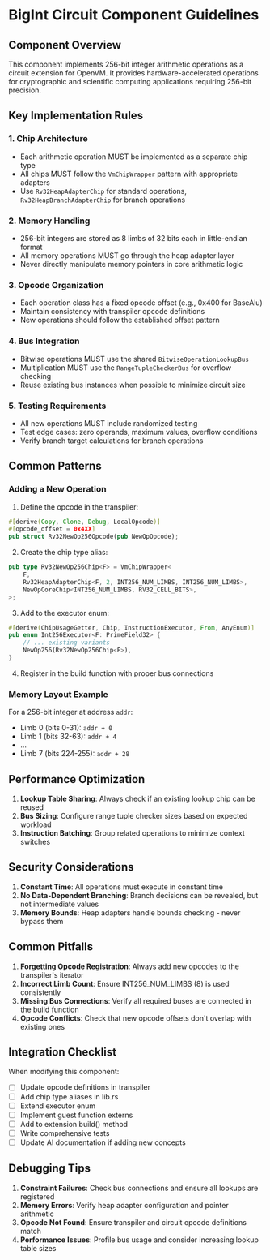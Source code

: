 # BigInt Circuit Component Guidelines

## Component Overview

This component implements 256-bit integer arithmetic operations as a circuit extension for OpenVM. It provides hardware-accelerated operations for cryptographic and scientific computing applications requiring 256-bit precision.

## Key Implementation Rules

### 1. Chip Architecture
- Each arithmetic operation MUST be implemented as a separate chip type
- All chips MUST follow the `VmChipWrapper` pattern with appropriate adapters
- Use `Rv32HeapAdapterChip` for standard operations, `Rv32HeapBranchAdapterChip` for branch operations

### 2. Memory Handling
- 256-bit integers are stored as 8 limbs of 32 bits each in little-endian format
- All memory operations MUST go through the heap adapter layer
- Never directly manipulate memory pointers in core arithmetic logic

### 3. Opcode Organization
- Each operation class has a fixed opcode offset (e.g., 0x400 for BaseAlu)
- Maintain consistency with transpiler opcode definitions
- New operations should follow the established offset pattern

### 4. Bus Integration
- Bitwise operations MUST use the shared `BitwiseOperationLookupBus`
- Multiplication MUST use the `RangeTupleCheckerBus` for overflow checking
- Reuse existing bus instances when possible to minimize circuit size

### 5. Testing Requirements
- All new operations MUST include randomized testing
- Test edge cases: zero operands, maximum values, overflow conditions
- Verify branch target calculations for branch operations

## Common Patterns

### Adding a New Operation

1. Define the opcode in the transpiler:
```rust
#[derive(Copy, Clone, Debug, LocalOpcode)]
#[opcode_offset = 0x4XX]
pub struct Rv32NewOp256Opcode(pub NewOpOpcode);
```

2. Create the chip type alias:
```rust
pub type Rv32NewOp256Chip<F> = VmChipWrapper<
    F,
    Rv32HeapAdapterChip<F, 2, INT256_NUM_LIMBS, INT256_NUM_LIMBS>,
    NewOpCoreChip<INT256_NUM_LIMBS, RV32_CELL_BITS>,
>;
```

3. Add to the executor enum:
```rust
#[derive(ChipUsageGetter, Chip, InstructionExecutor, From, AnyEnum)]
pub enum Int256Executor<F: PrimeField32> {
    // ... existing variants
    NewOp256(Rv32NewOp256Chip<F>),
}
```

4. Register in the build function with proper bus connections

### Memory Layout Example

For a 256-bit integer at address `addr`:
- Limb 0 (bits 0-31): `addr + 0`
- Limb 1 (bits 32-63): `addr + 4`
- ...
- Limb 7 (bits 224-255): `addr + 28`

## Performance Optimization

1. **Lookup Table Sharing**: Always check if an existing lookup chip can be reused
2. **Bus Sizing**: Configure range tuple checker sizes based on expected workload
3. **Instruction Batching**: Group related operations to minimize context switches

## Security Considerations

1. **Constant Time**: All operations must execute in constant time
2. **No Data-Dependent Branching**: Branch decisions can be revealed, but not intermediate values
3. **Memory Bounds**: Heap adapters handle bounds checking - never bypass them

## Common Pitfalls

1. **Forgetting Opcode Registration**: Always add new opcodes to the transpiler's iterator
2. **Incorrect Limb Count**: Ensure INT256_NUM_LIMBS (8) is used consistently
3. **Missing Bus Connections**: Verify all required buses are connected in the build function
4. **Opcode Conflicts**: Check that new opcode offsets don't overlap with existing ones

## Integration Checklist

When modifying this component:
- [ ] Update opcode definitions in transpiler
- [ ] Add chip type aliases in lib.rs
- [ ] Extend executor enum
- [ ] Implement guest function externs
- [ ] Add to extension build() method
- [ ] Write comprehensive tests
- [ ] Update AI documentation if adding new concepts

## Debugging Tips

1. **Constraint Failures**: Check bus connections and ensure all lookups are registered
2. **Memory Errors**: Verify heap adapter configuration and pointer arithmetic
3. **Opcode Not Found**: Ensure transpiler and circuit opcode definitions match
4. **Performance Issues**: Profile bus usage and consider increasing lookup table sizes